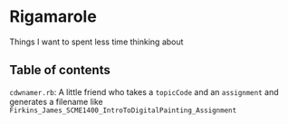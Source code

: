 # Rigamarole

Things I want to spent less time thinking about

## Table of contents
`cdwnamer.rb`: A little friend who takes a `topicCode` and an `assignment` and generates a filename like `Firkins_James_SCME1400_IntroToDigitalPainting_Assignment`
